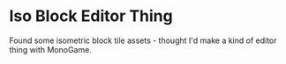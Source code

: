 # Iso Block Editor Thing
Found some isometric block tile assets - thought I'd make a kind of editor thing with MonoGame.
